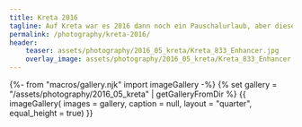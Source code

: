 ```yaml
---
title: Kreta 2016
tagline: Auf Kreta war es 2016 dann noch ein Pauschalurlaub, aber dieses Mal mit Mietwagen und mehr Aktivität ;) 
permalink: /photography/kreta-2016/
header:
    teaser: assets/photography/2016_05_kreta/Kreta_833_Enhancer.jpg
    overlay_image: assets/photography/2016_05_kreta/Kreta_833_Enhancer.jpg
---
```

{%- from "macros/gallery.njk" import imageGallery -%}
{% set gallery = "/assets/photography/2016_05_kreta" | getGalleryFromDir %}
{{ imageGallery(
    images = gallery,
    caption = null,
    layout = "quarter",
    equal_height = true) }}
